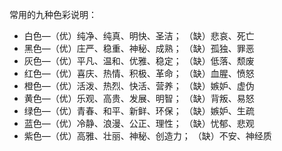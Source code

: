 常用的九种色彩说明：

- 白色—（优）纯净、纯真、明快、圣洁； （缺）悲哀、死亡
- 黑色—（优）庄严、稳重、神秘、成熟； （缺）孤独、罪恶
- 灰色—（优）平凡、温和、优雅、稳定； （缺）低落、颓废
- 红色—（优）喜庆、热情、积极、革命； （缺）血腥、愤怒
- 橙色—（优）活泼、热烈、快活、营养； （缺）嫉妒、虚伪
- 黄色—（优）乐观、高贵、发展、明智； （缺）背叛、易怒
- 绿色—（优）青春、和平、新鲜、环保； （缺）嫉妒、生疏
- 蓝色—（优）冷静、浪漫、公正、理性； （缺）忧郁、悲观
- 紫色—（优）高雅、壮丽、神秘、创造力； （缺）不安、神经质
